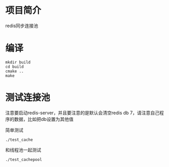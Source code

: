 # 项目简介

redis同步连接池



# 编译

```
mkdir build
cd build
cmake ..
make
```



# 测试连接池

注意要启动redis-server，并且要注意的是默认会清空redis db 7，请注意自己程序的数据，比如把db设置为其他值



简单测试

```
./test_cache
```



和线程池一起测试

```
./test_cachepool
```

